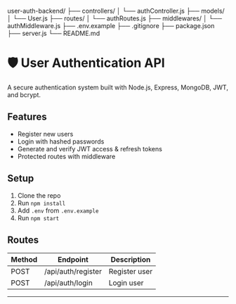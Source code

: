user-auth-backend/
├── controllers/
│   └── authController.js
├── models/
│   └── User.js
├── routes/
│   └── authRoutes.js
├── middlewares/
│   └── authMiddleware.js
├── .env.example
├── .gitignore
├── package.json
├── server.js
└── README.md

# 🛡️ User Authentication API

A secure authentication system built with Node.js, Express, MongoDB, JWT, and bcrypt.

## Features

- Register new users
- Login with hashed passwords
- Generate and verify JWT access & refresh tokens
- Protected routes with middleware

## Setup

1. Clone the repo
2. Run `npm install`
3. Add `.env` from `.env.example`
4. Run `npm start`

## Routes

| Method | Endpoint         | Description     |
|--------|------------------|-----------------|
| POST   | /api/auth/register | Register user   |
| POST   | /api/auth/login    | Login user      |

---
